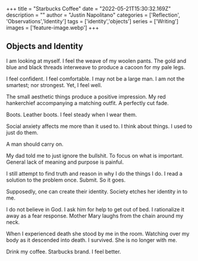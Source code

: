 +++
title = "Starbucks Coffee"
date = "2022-05-21T15:30:32.169Z"
description = ""
author = "Justin Napolitano"
categories = ['Reflection', 'Observations','Identity']
tags = ['identity','objects']
series = ['Writing']
images = ['feature-image.webp']
+++


## Objects and Identity

I am looking at myself.  I feel the weave of my woolen pants.  The gold and blue and black threads interweave to produce a cacoon for my pale legs.  

I feel confident.  I feel comfortable.  I may not be a large man. I am not the smartest; nor strongest.  Yet, I feel well.  

The small aesthetic things produce a positive impression. My red hankerchief accompanying a matching outfit.  A perfectly cut fade.  

Boots.  Leather boots.  I feel steady when I wear them.

Social anxiety affects me more than it used to.  I think about things.  I used to just do them. 
 
A man should carry on.  

My dad told me to just ignore the bullshit.  To focus on what is important.  General lack of meaning and purpose is painful.

I still attempt to find truth and reason in why I do the things I do.  I read a solution to the problem once. Submit. So it goes.  

Supposedly, one can create their identity.  Society etches her identity in to me.

I do not believe in God.  I ask him for help to get out of bed.  I rationalize it away as a fear response.  Mother Mary laughs from the chain around my neck.  

When I experienced death she stood by me in the room.  Watching over my body as it descended into death.  I survived.  She is no longer with me.  

Drink my coffee.  Starbucks brand.  I feel better.  



